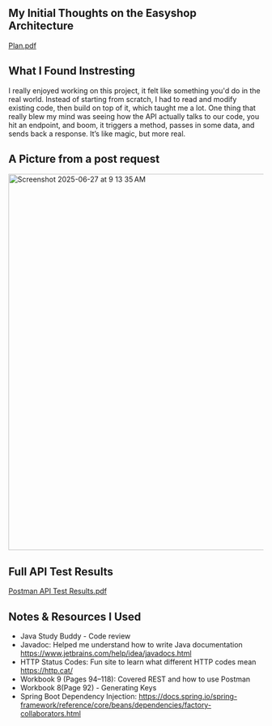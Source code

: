 ## My Initial Thoughts on the Easyshop Architecture
[Plan.pdf](https://github.com/user-attachments/files/20949885/Plan.pdf)

## What I Found Instresting
I really enjoyed working on this project, it felt like something you'd do in the real world. Instead of starting from scratch, I had to read and modify existing code, then build on top of it, which taught me a lot. One thing that really blew my mind was seeing how the API actually talks to our code, you hit an endpoint, and boom, it triggers a method, passes in some data, and sends back a response. It’s like magic, but more real.

## A Picture from a post request
<img width="743" alt="Screenshot 2025-06-27 at 9 13 35 AM" src="https://github.com/user-attachments/assets/987c97bb-0d1b-4e4b-92b2-7f877ccea556" />

## Full API Test Results
[Postman API Test Results.pdf](https://github.com/user-attachments/files/20949422/Postman.API.Test.Results.pdf)


## Notes & Resources I Used
- Java Study Buddy - Code review
- Javadoc: Helped me understand how to write Java documentation
 https://www.jetbrains.com/help/idea/javadocs.html 
- HTTP Status Codes: Fun site to learn what different HTTP codes mean https://http.cat/ 
- Workbook 9 (Pages 94–118): Covered REST and how to use Postman
- Workbook 8(Page 92) - Generating Keys
- Spring Boot Dependency Injection: https://docs.spring.io/spring-framework/reference/core/beans/dependencies/factory-collaborators.html


